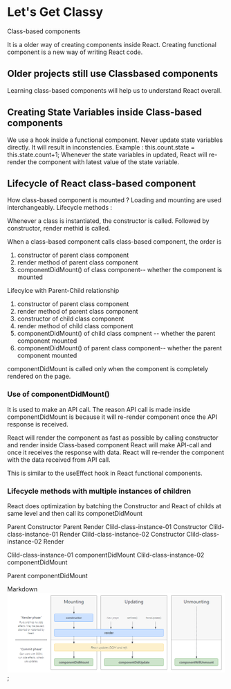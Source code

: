# Let's Get Classy

Class-based components

It is a older way of creating components inside React. 
Creating functional component is a new way of writing React code.

## Older projects still use Classbased components

Learning class-based components will help us to understand React overall.

## Creating State Variables inside Class-based components

We use a hook inside a functional component. 
Never update state variables directly. It will result in inconstencies. 
Example : this.count.state = this.state.count+1;
Whenever the state variables in updated, React will re-render the component with latest value of the state variable.

## Lifecycle of React class-based component 

How class-based component is mounted ? Loading and mounting are used interchangeably.
Lifecycle methods : 

Whenever a class is instantiated, the constructor is called.
Followed by constructor, render methid is called. 

When a class-based component calls class-based component, the order is 

1. constructor of parent class component
2. render method of parent class component
3. componentDidMount() of class component-- whether the component is mounted

Lifecylce with Parent-Child relationship

1. constructor of parent class component
2. render method of parent class component
3. constructor of child class component
4. render method of child class component
5. componentDidMount() of child class compnent -- whether the parent component mounted
6. componentDidMount() of parent class component-- whether the parent component mounted

componentDidMount is called only when the component is completely rendered on the page. 

### Use of componentDidMount()

It is used to make an API call. The reason API call is made inside componentDidMount is 
because it will re-render component once the API response is received. 

React will render the component as fast as possible by calling constructor and render inside Class-based component
React will make API-call and once it receives the response with data.
React will re-render the component with the data received from API call. 

This is similar to the useEffect hook in React functional components.

### Lifecycle methods with multiple instances of children

React does optimization by batching the Constructor and React of childs at same level and then call its 
componetDidMount

Parent Constructor
Parent Render
Clild-class-instance-01  Constructor
Clild-class-instance-01 Render
Clild-class-instance-02 Constructor
Clild-class-instance-02 Render

Clild-class-instance-01 componentDidMount
Clild-class-instance-02 componentDidMount

Parent componentDidMount

Markdown ![React Lifecycle Methods Diagram](../src/utils/React-lifecycle-methods-diagram.PNG);
